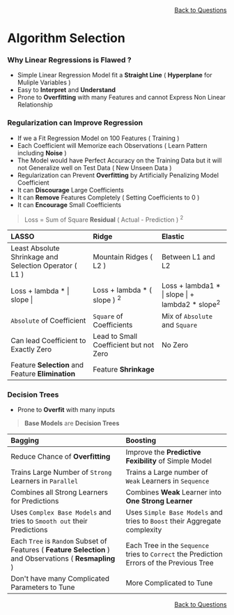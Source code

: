 <p align='right'><a align="right" href="https://github.com/KIRANKUMAR7296/Library/blob/main/Interview.md">Back to Questions</a></p>

# Algorithm Selection

### Why Linear Regressions is Flawed ?
- Simple Linear Regression Model fit a **Straight Line** ( **Hyperplane** for Muliple Variables ) 
- Easy to **Interpret** and **Understand**
- Prone to **Overfitting** with many Features and cannot Express Non Linear Relationship

### Regularization can Improve Regression
- If we a Fit Regression Model on 100 Features ( Training )
- Each Coefficient will Memorize each Observations ( Learn Pattern including **Noise** )
- The Model would have Perfect Accuracy on the Training Data but it will not Generalize well on Test Data ( New Unseen Data )
- Regularization can Prevent **Overfitting** by Artificially Penalizing Model Coefficient
- It can **Discourage** Large Coefficients
- It can **Remove** Features Completely ( Setting Coefficients to 0 )
- It can **Encourage** Small Coefficients

> Loss = Sum of Square **Residual** ( Actual - Prediction ) <sup>2</sup> 

LASSO | Ridge | Elastic
:--- | :--- | :---
Least Absolute Shrinkage and Selection Operator ( L1 ) | Mountain Ridges ( L2 ) | Between L1 and L2 
Loss + lambda * \| slope \| | Loss + lambda *  ( slope ) <sup>2</sup> | Loss + lambda1 * \| slope \| + lambda2 * slope<sup>2</sup>
`Absolute` of Coefficient | `Square` of Coefficients | Mix of `Absolute` and `Square`
Can lead Coefficient to Exactly Zero | Lead to Small Coefficient but not Zero | No Zero 
Feature **Selection** and Feature **Elimination** | Feature **Shrinkage**

### Decision Trees
- Prone to **Overfit** with many inputs

> **Base Models** are **Decision Trees**

Bagging | Boosting
:--- | :---
Reduce Chance of **Overfitting** | Improve the **Predictive Fexibility** of Simple Model
Trains Large Number of `Strong` Learners in `Parallel` | Trains a Large number of `Weak` Learners in `Sequence`
Combines all Strong Learners for Predictions | Combines **Weak** Learner into **One Strong Learner** 
Uses `Complex Base Models` and tries to `Smooth out` their Predictions | Uses `Simple Base Models` and tries to `Boost` their Aggregate complexity
Each `Tree` is `Random` Subset of Features ( **Feature Selection** ) and Observations ( **Resmapling** ) | Each Tree in the `Sequence` tries to `Correct` the Prediction Errors of the Previous Tree 
Don't have many Complicated Parameters to Tune | More Complicated to Tune

<p align='right'><a align="right" href="https://github.com/KIRANKUMAR7296/Library/blob/main/Interview.md">Back to Questions</a></p>
